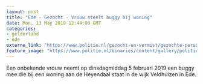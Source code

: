 ```yaml
---
layout: post
title: "Ede - Gezocht - Vrouw steelt buggy bij woning"
date: Mon, 13 May 2019 12:44:00 GMT
categories: 
- gelderland 
- ede 
externe_link: "https://www.politie.nl/gezocht-en-vermist/gezochte-personen/2019/mei/fb-oost-nl/diefstal-buggy-ede.html"
feature_image: "https://www.politie.nl/binaries/content/gallery/politie/gezocht/verdachten/2019/mei/02-on/2019057453-1.jpg"
---
```


Een onbekende vrouw neemt op dinsdagmiddag 5 februari 2019 een buggy mee die bij een woning aan de Heyendaal staat in de wijk Veldhuizen in Ede.
